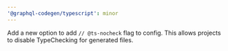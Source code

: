 ```yaml
---
'@graphql-codegen/typescript': minor
---
```


Add a new option to add `// @ts-nocheck` flag to config. This allows projects to disable TypeChecking for generated files.

